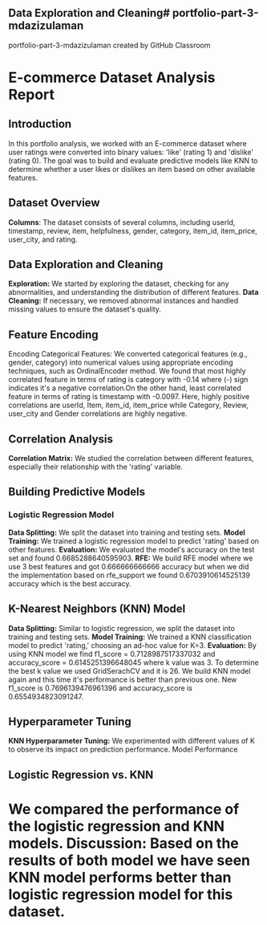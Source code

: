 ## Data Exploration and Cleaning# portfolio-part-3-mdazizulaman
portfolio-part-3-mdazizulaman created by GitHub Classroom
# E-commerce Dataset Analysis Report
## Introduction
In this portfolio analysis, we worked with an E-commerce dataset where user ratings were converted into binary values: 'like' (rating 1) and 'dislike' (rating 0). The goal was to build and evaluate predictive models like KNN to determine whether a user likes or dislikes an item based on other available features.

## Dataset Overview
**Columns**: The dataset consists of several columns, including userId, timestamp, review, item, helpfulness, gender, category, item_id, item_price, user_city, and rating.
## Data Exploration and Cleaning
**Exploration:** We started by exploring the dataset, checking for any abnormalities, and understanding the distribution of different features.
**Data Cleaning:** If necessary, we removed abnormal instances and handled missing values to ensure the dataset's quality.
## Feature Encoding
Encoding Categorical Features: We converted categorical features (e.g., gender, category) into numerical values using appropriate encoding techniques, such as OrdinalEncoder method. We found that most highly correlated feature in terms of rating is category with -0.14 where (-) sign indicates it's a negative correlation.On the other hand, least correlated feature in terms of rating is timestamp with -0.0097. Here, highly positive correlations are userId, Item, item_id, item_price while Category, Review, user_city and Gender correlations are highly negative.
## Correlation Analysis
**Correlation Matrix:** We studied the correlation between different features, especially their relationship with the 'rating' variable.
## Building Predictive Models
### Logistic Regression Model
**Data Splitting:** We split the dataset into training and testing sets.
**Model Training:** We trained a logistic regression model to predict 'rating' based on other features.
**Evaluation:** We evaluated the model's accuracy on the test set and found 0.6685288640595903.
**RFE:** We build RFE model where we use 3 best features and got 0.666666666666 accuracy but when we did the implementation based on rfe_support we found 0.6703910614525139 accuracy which is the best accuracy.
## K-Nearest Neighbors (KNN) Model
**Data Splitting:** Similar to logistic regression, we split the dataset into training and testing sets.
**Model Training:** We trained a KNN classification model to predict 'rating,' choosing an ad-hoc value for K=3.
**Evaluation:** By using KNN model we find f1_score = 0.7128987517337032 and accuracy_score = 0.6145251396648045 where k value was 3. To determine the best k value we used GridSerachCV and it is 26. We build KNN model again and this time it's performance is better than previous one. New f1_score is 0.7696139476961396 and accuracy_score is 0.6554934823091247.
## Hyperparameter Tuning
**KNN Hyperparameter Tuning:** We experimented with different values of K to observe its impact on prediction performance.
Model Performance
## Logistic Regression vs. KNN
We compared the performance of the logistic regression and KNN models.
**Discussion:** Based on the results of both model we have seen KNN model performs better than logistic regression model for this dataset.
=======
